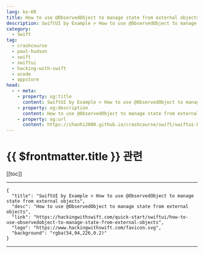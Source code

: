 ```yaml
---
lang: ko-KR
title: How to use @ObservedObject to manage state from external objects
description: SwiftUI by Example > How to use @ObservedObject to manage state from external objects
category:
  - Swift
tag: 
  - crashcourse
  - paul-hudson
  - swift
  - swiftui
  - hacking-with-swift
  - xcode
  - appstore
head:
  - - meta:
    - property: og:title
      content: SwiftUI by Example > How to use @ObservedObject to manage state from external objects
    - property: og:description
      content: How to use @ObservedObject to manage state from external objects
    - property: og:url
      content: https://chanhi2000.github.io/crashcourse/swift/swiftui-by-example/09-advanced-state/how-to-use-observedobject-to-manage-state-from-external-objects.html
---
```


# {{ $frontmatter.title }} 관련

[[toc]]

---

```component VPCard
{
  "title": "SwiftUI by Example > How to use @ObservedObject to manage state from external objects",
  "desc": "How to use @ObservedObject to manage state from external objects",
  "link": "https://hackingwithswift.com/quick-start/swiftui/how-to-use-observedobject-to-manage-state-from-external-objects",
  "logo": "https://www.hackingwithswift.com/favicon.svg",
  "background": "rgba(54,94,226,0.2)"
}
```

---

<TagLinks />